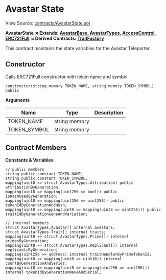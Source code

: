 # Avastar State

View Source: [contracts/AvastarState.sol](https://github.com/Dapp-Wizards/Avastars-Contracts/blob/master/contracts/AvastarState.sol)

**AvastarState** **↗ Extends: [AvastarBase](contracts/AvastarBase.md), [AvastarTypes](contracts/AvastarTypes.md), [AccessControl](contracts/AccessControl.md), [ERC721Full](contracts/ERC721Full.md)**
**↘ Derived Contracts: [TraitFactory](contracts/TraitFactory.md)**

This contract maintains the state variables for the Avastar Teleporter.

## Constructor

Calls ERC721Full constructor with token name and symbol.

```solidity
constructor(string memory TOKEN_NAME, string memory TOKEN_SYMBOL) public
```

**Arguments**

| Name        | Type           | Description  |
| ------------- |------------- | -----|
| TOKEN_NAME | string memory |  | 
| TOKEN_SYMBOL | string memory |  | 

## Contract Members
**Constants & Variables**

```solidity
// public members
string public constant TOKEN_NAME;
string public constant TOKEN_SYMBOL;
mapping(uint8 => struct AvastarTypes.Attribution) public attributionByGeneration;
mapping(uint8 => mapping(uint256 => bool)) public isHashUsedByGeneration;
mapping(uint8 => mapping(uint256 => uint256)) public tokenIdByGenerationAndHash;
mapping(uint8 => mapping(uint8 => mapping(uint8 => uint256))) public traitIdByGenerationGeneAndVariation;

// internal members
struct AvastarTypes.Avastar[] internal avastars;
struct AvastarTypes.Trait[] internal traits;
mapping(uint8 => struct AvastarTypes.Prime[]) internal primesByGeneration;
mapping(uint8 => struct AvastarTypes.Replicant[]) internal replicantsByGeneration;
mapping(uint256 => address) internal traitHandlerByPrimeTokenId;
mapping(uint8 => mapping(uint8 => uint16)) internal countByGenerationAndSeries;
mapping(uint8 => mapping(uint8 => mapping(uint256 => uint256))) internal tokenIdByGenerationWaveAndSerial;

```

